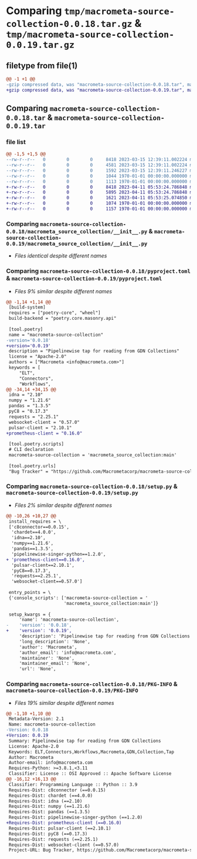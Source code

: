 # Comparing `tmp/macrometa-source-collection-0.0.18.tar.gz` & `tmp/macrometa-source-collection-0.0.19.tar.gz`

## filetype from file(1)

```diff
@@ -1 +1 @@
-gzip compressed data, was "macrometa-source-collection-0.0.18.tar", max compression
+gzip compressed data, was "macrometa-source-collection-0.0.19.tar", max compression
```

## Comparing `macrometa-source-collection-0.0.18.tar` & `macrometa-source-collection-0.0.19.tar`

### file list

```diff
@@ -1,5 +1,5 @@
--rw-r--r--   0        0        0     8418 2023-03-15 12:39:11.002224 macrometa-source-collection-0.0.18/macrometa_source_collection/__init__.py
--rw-r--r--   0        0        0     4581 2023-03-15 12:39:11.002224 macrometa-source-collection-0.0.18/macrometa_source_collection/client.py
--rw-r--r--   0        0        0     1592 2023-03-15 12:39:11.246227 macrometa-source-collection-0.0.18/pyproject.toml
--rw-r--r--   0        0        0     1044 1970-01-01 00:00:00.000000 macrometa-source-collection-0.0.18/setup.py
--rw-r--r--   0        0        0     1113 1970-01-01 00:00:00.000000 macrometa-source-collection-0.0.18/PKG-INFO
+-rw-r--r--   0        0        0     8418 2023-04-11 05:53:24.786848 macrometa-source-collection-0.0.19/macrometa_source_collection/__init__.py
+-rw-r--r--   0        0        0     5895 2023-04-11 05:53:24.786848 macrometa-source-collection-0.0.19/macrometa_source_collection/client.py
+-rw-r--r--   0        0        0     1621 2023-04-11 05:53:25.074850 macrometa-source-collection-0.0.19/pyproject.toml
+-rw-r--r--   0        0        0     1074 1970-01-01 00:00:00.000000 macrometa-source-collection-0.0.19/setup.py
+-rw-r--r--   0        0        0     1157 1970-01-01 00:00:00.000000 macrometa-source-collection-0.0.19/PKG-INFO
```

### Comparing `macrometa-source-collection-0.0.18/macrometa_source_collection/__init__.py` & `macrometa-source-collection-0.0.19/macrometa_source_collection/__init__.py`

 * *Files identical despite different names*

### Comparing `macrometa-source-collection-0.0.18/pyproject.toml` & `macrometa-source-collection-0.0.19/pyproject.toml`

 * *Files 9% similar despite different names*

```diff
@@ -1,14 +1,14 @@
 [build-system]
 requires = ["poetry-core", "wheel"]
 build-backend = "poetry.core.masonry.api"
 
 [tool.poetry]
 name = "macrometa-source-collection"
-version='0.0.18'
+version='0.0.19'
 description = "Pipelinewise tap for reading from GDN Collections"
 license = "Apache-2.0"
 authors = ["Macrometa <info@macrometa.com>"]
 keywords = [
     "ELT",
     "Connectors",
     "Workflows",
@@ -34,14 +34,15 @@
 idna = "2.10"
 numpy = "1.21.6"
 pandas = "1.3.5"
 pyC8 = "0.17.3"
 requests = "2.25.1"
 websocket-client = "0.57.0"
 pulsar-client = "2.10.1"
+prometheus-client = "0.16.0"
 
 [tool.poetry.scripts]
 # CLI declaration
 macrometa-source-collection = 'macrometa_source_collection:main'
 
 [tool.poetry.urls]
 "Bug Tracker" = "https://github.com/Macrometacorp/macrometa-source-collection/issues"
```

### Comparing `macrometa-source-collection-0.0.18/setup.py` & `macrometa-source-collection-0.0.19/setup.py`

 * *Files 2% similar despite different names*

```diff
@@ -10,26 +10,27 @@
 install_requires = \
 ['c8connector==0.0.15',
  'chardet==4.0.0',
  'idna==2.10',
  'numpy==1.21.6',
  'pandas==1.3.5',
  'pipelinewise-singer-python==1.2.0',
+ 'prometheus-client==0.16.0',
  'pulsar-client==2.10.1',
  'pyC8==0.17.3',
  'requests==2.25.1',
  'websocket-client==0.57.0']
 
 entry_points = \
 {'console_scripts': ['macrometa-source-collection = '
                      'macrometa_source_collection:main']}
 
 setup_kwargs = {
     'name': 'macrometa-source-collection',
-    'version': '0.0.18',
+    'version': '0.0.19',
     'description': 'Pipelinewise tap for reading from GDN Collections',
     'long_description': 'None',
     'author': 'Macrometa',
     'author_email': 'info@macrometa.com',
     'maintainer': 'None',
     'maintainer_email': 'None',
     'url': 'None',
```

### Comparing `macrometa-source-collection-0.0.18/PKG-INFO` & `macrometa-source-collection-0.0.19/PKG-INFO`

 * *Files 19% similar despite different names*

```diff
@@ -1,10 +1,10 @@
 Metadata-Version: 2.1
 Name: macrometa-source-collection
-Version: 0.0.18
+Version: 0.0.19
 Summary: Pipelinewise tap for reading from GDN Collections
 License: Apache-2.0
 Keywords: ELT,Connectors,Workflows,Macrometa,GDN,Collection,Tap
 Author: Macrometa
 Author-email: info@macrometa.com
 Requires-Python: >=3.8.1,<3.11
 Classifier: License :: OSI Approved :: Apache Software License
@@ -16,12 +16,13 @@
 Classifier: Programming Language :: Python :: 3.9
 Requires-Dist: c8connector (==0.0.15)
 Requires-Dist: chardet (==4.0.0)
 Requires-Dist: idna (==2.10)
 Requires-Dist: numpy (==1.21.6)
 Requires-Dist: pandas (==1.3.5)
 Requires-Dist: pipelinewise-singer-python (==1.2.0)
+Requires-Dist: prometheus-client (==0.16.0)
 Requires-Dist: pulsar-client (==2.10.1)
 Requires-Dist: pyC8 (==0.17.3)
 Requires-Dist: requests (==2.25.1)
 Requires-Dist: websocket-client (==0.57.0)
 Project-URL: Bug Tracker, https://github.com/Macrometacorp/macrometa-source-collection/issues
```


